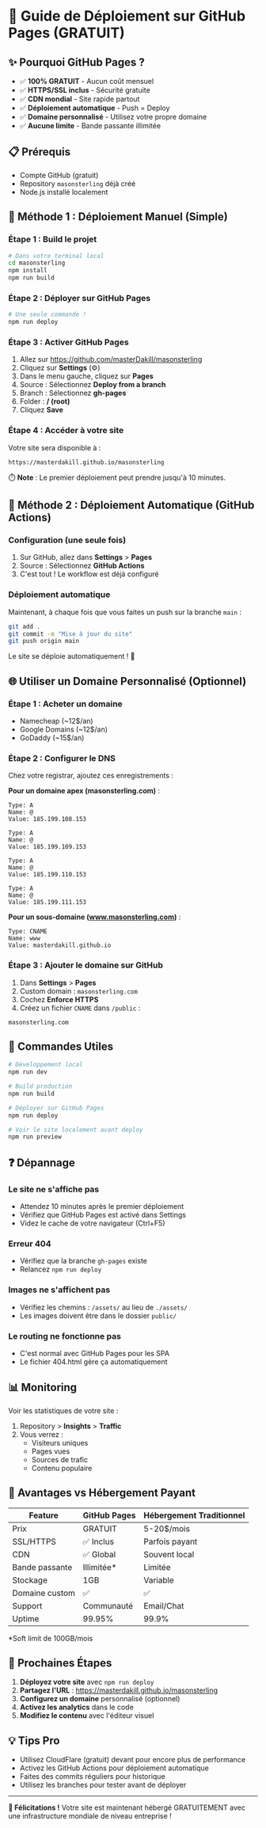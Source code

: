 # 🚀 Guide de Déploiement sur GitHub Pages (GRATUIT)

## ✨ Pourquoi GitHub Pages ?

- ✅ **100% GRATUIT** - Aucun coût mensuel
- ✅ **HTTPS/SSL inclus** - Sécurité gratuite
- ✅ **CDN mondial** - Site rapide partout
- ✅ **Déploiement automatique** - Push = Deploy
- ✅ **Domaine personnalisé** - Utilisez votre propre domaine
- ✅ **Aucune limite** - Bande passante illimitée

## 📋 Prérequis

- Compte GitHub (gratuit)
- Repository `masonsterling` déjà créé
- Node.js installé localement

## 🎯 Méthode 1 : Déploiement Manuel (Simple)

### Étape 1 : Build le projet
```bash
# Dans votre terminal local
cd masonsterling
npm install
npm run build
```

### Étape 2 : Déployer sur GitHub Pages
```bash
# Une seule commande !
npm run deploy
```

### Étape 3 : Activer GitHub Pages
1. Allez sur https://github.com/masterDakill/masonsterling
2. Cliquez sur **Settings** (⚙️)
3. Dans le menu gauche, cliquez sur **Pages**
4. Source : Sélectionnez **Deploy from a branch**
5. Branch : Sélectionnez **gh-pages**
6. Folder : **/ (root)**
7. Cliquez **Save**

### Étape 4 : Accéder à votre site
Votre site sera disponible à :
```
https://masterdakill.github.io/masonsterling
```

⏱️ **Note** : Le premier déploiement peut prendre jusqu'à 10 minutes.

## 🤖 Méthode 2 : Déploiement Automatique (GitHub Actions)

### Configuration (une seule fois)
1. Sur GitHub, allez dans **Settings** > **Pages**
2. Source : Sélectionnez **GitHub Actions**
3. C'est tout ! Le workflow est déjà configuré

### Déploiement automatique
Maintenant, à chaque fois que vous faites un push sur la branche `main` :
```bash
git add .
git commit -m "Mise à jour du site"
git push origin main
```

Le site se déploie automatiquement ! 🎉

## 🌐 Utiliser un Domaine Personnalisé (Optionnel)

### Étape 1 : Acheter un domaine
- Namecheap (~12$/an)
- Google Domains (~12$/an)
- GoDaddy (~15$/an)

### Étape 2 : Configurer le DNS
Chez votre registrar, ajoutez ces enregistrements :

**Pour un domaine apex (masonsterling.com)** :
```
Type: A
Name: @
Value: 185.199.108.153
```
```
Type: A
Name: @
Value: 185.199.109.153
```
```
Type: A
Name: @
Value: 185.199.110.153
```
```
Type: A
Name: @
Value: 185.199.111.153
```

**Pour un sous-domaine (www.masonsterling.com)** :
```
Type: CNAME
Name: www
Value: masterdakill.github.io
```

### Étape 3 : Ajouter le domaine sur GitHub
1. Dans **Settings** > **Pages**
2. Custom domain : `masonsterling.com`
3. Cochez **Enforce HTTPS**
4. Créez un fichier `CNAME` dans `/public` :
```
masonsterling.com
```

## 🔧 Commandes Utiles

```bash
# Développement local
npm run dev

# Build production
npm run build

# Déployer sur GitHub Pages
npm run deploy

# Voir le site localement avant deploy
npm run preview
```

## ❓ Dépannage

### Le site ne s'affiche pas
- Attendez 10 minutes après le premier déploiement
- Vérifiez que GitHub Pages est activé dans Settings
- Videz le cache de votre navigateur (Ctrl+F5)

### Erreur 404
- Vérifiez que la branche `gh-pages` existe
- Relancez `npm run deploy`

### Images ne s'affichent pas
- Vérifiez les chemins : `/assets/` au lieu de `./assets/`
- Les images doivent être dans le dossier `public/`

### Le routing ne fonctionne pas
- C'est normal avec GitHub Pages pour les SPA
- Le fichier 404.html gère ça automatiquement

## 📊 Monitoring

Voir les statistiques de votre site :
1. Repository > **Insights** > **Traffic**
2. Vous verrez :
   - Visiteurs uniques
   - Pages vues
   - Sources de trafic
   - Contenu populaire

## 🎉 Avantages vs Hébergement Payant

| Feature | GitHub Pages | Hébergement Traditionnel |
|---------|-------------|--------------------------|
| Prix | GRATUIT | 5-20$/mois |
| SSL/HTTPS | ✅ Inclus | Parfois payant |
| CDN | ✅ Global | Souvent local |
| Bande passante | Illimitée* | Limitée |
| Stockage | 1GB | Variable |
| Domaine custom | ✅ | ✅ |
| Support | Communauté | Email/Chat |
| Uptime | 99.95% | 99.9% |

*Soft limit de 100GB/mois

## 🚀 Prochaines Étapes

1. **Déployez votre site** avec `npm run deploy`
2. **Partagez l'URL** : https://masterdakill.github.io/masonsterling
3. **Configurez un domaine** personnalisé (optionnel)
4. **Activez les analytics** dans le code
5. **Modifiez le contenu** avec l'éditeur visuel

## 💡 Tips Pro

- Utilisez CloudFlare (gratuit) devant pour encore plus de performance
- Activez les GitHub Actions pour déploiement automatique
- Faites des commits réguliers pour historique
- Utilisez les branches pour tester avant de déployer

---

**🎊 Félicitations !** Votre site est maintenant hébergé GRATUITEMENT avec une infrastructure mondiale de niveau entreprise !